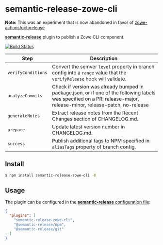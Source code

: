 # semantic-release-zowe-cli

**Note:** This was an experiment that is now abandoned in favor of [zowe-actions/octorelease](https://github.com/zowe-actions/octorelease)

[**semantic-release**](https://github.com/semantic-release/semantic-release) plugin to publish a Zowe CLI component.

[![Build Status](https://github.com/t1m0thyj/semantic-release-zowe-cli/workflows/Test/badge.svg)](https://github.com/t1m0thyj/semantic-release-zowe-cli/actions?query=workflow%3ATest+branch%3Amaster)
<!-- [![npm latest version](https://img.shields.io/npm/v/semantic-release-zowe-cli/latest.svg)](https://www.npmjs.com/package/semantic-release-zowe-cli)
[![npm next version](https://img.shields.io/npm/v/semantic-release-zowe-cli/next.svg)](https://www.npmjs.com/package/semantic-release-zowe-cli)
[![npm beta version](https://img.shields.io/npm/v/semantic-release-zowe-cli/beta.svg)](https://www.npmjs.com/package/semantic-release-zowe-cli) -->

| Step               | Description |
|--------------------|-------------|
| `verifyConditions` | Convert the semver `level` property in branch config into a `range` value that the `verifyRelease` hook will validate. |
| `analyzeCommits`   | Check if version was already bumped in package.json, or if one of the following labels was specified on a PR: release-major, release-minor, release-patch, no-release |
| `generateNotes`    | Extract release notes from the Recent Changes section of CHANGELOG.md. |
| `prepare`          | Update latest version number in CHANGELOG.md. |
| `success`          | Publish additional tags to NPM specified in `aliasTags` property of branch config. |

## Install

```bash
$ npm install semantic-release-zowe-cli -D
```

## Usage

The plugin can be configured in the [**semantic-release** configuration file](https://github.com/semantic-release/semantic-release/blob/master/docs/usage/configuration.md#configuration):

```json
{
  "plugins": [
    "semantic-release-zowe-cli",
    "@semantic-release/npm",
    "@semantic-release/git"
  ]
}
```

<!-- ## Configuration -->
